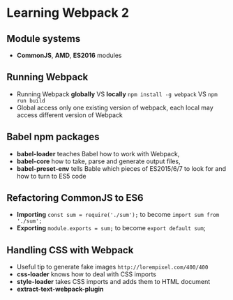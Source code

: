 # Learning Webpack 2

## Module systems
- **CommonJS**, **AMD**, **ES2016** modules

## Running Webpack
- Running Webpack **globally** VS **locally** `npm install -g webpack` VS `npm run build`
- Global access only one existing version of webpack, each local may access different version of Webpack

## Babel npm packages
- **babel-loader** teaches Babel how to work with Webpack, 
- **babel-core** how to take, parse and generate output files, 
- **babel-preset-env** tells Bable which pieces of ES2015/6/7 to look for and how to turn to ES5 code 

## Refactoring CommonJS to ES6
- **Importing** `const sum = require('./sum');` to become `import sum from './sum';`
- **Exporting** `module.exports = sum;` to become `export default sum`;

## Handling CSS with Webpack
- Useful tip to generate fake images `http://lorempixel.com/400/400`
- **css-loader** knows how to deal with CSS imports
- **style-loader** takes CSS imports and adds them to HTML document
- **extract-text-webpack-plugin**
